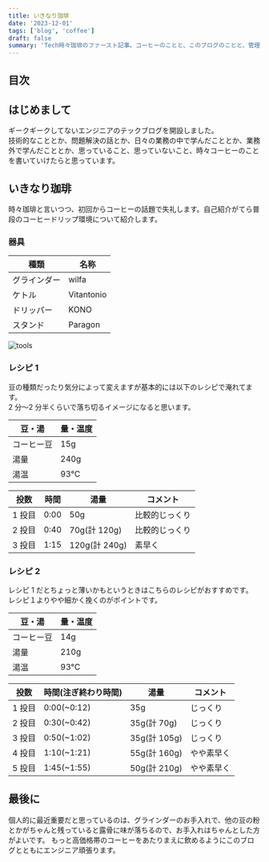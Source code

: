 ```yaml
---
title: いきなり珈琲
date: '2023-12-01'
tags: ['blog', 'coffee']
draft: false
summary: 'Tech時々珈琲のファースト記事。コーヒーのことと、このブログのことと、管理人のことと。'
---
```


## 目次

<TOCInline toc={props.toc} exclude="目次" toHeading={3} />

## はじめまして

ギークギークしてないエンジニアのテックブログを開設しました。  
技術的なこととか、問題解決の話とか、日々の業務の中で学んだこととか、業務外で学んだこととか、思っていること、思っていないこと、時々コーヒーのことを書いていけたらと思っています。

## いきなり珈琲

時々珈琲と言いつつ、初回からコーヒーの話題で失礼します。自己紹介がてら普段のコーヒードリップ環境について紹介します。

### 器具

| 種類         | 名称       |
| ------------ | ---------- |
| グラインダー | wilfa      |
| ケトル       | Vitantonio |
| ドリッパー   | KONO       |
| スタンド     | Paragon    |

![tools](/static/images/introduction/coffee_tools.png)

### レシピ 1

豆の種類だったり気分によって変えますが基本的には以下のレシピで淹れてます。  
2 分〜2 分半くらいで落ち切るイメージになると思います。

| 豆・湯     | 量・温度 |
| ---------- | -------- |
| コーヒー豆 | 15g      |
| 湯量       | 240g     |
| 湯温       | 93℃      |

| 投数   | 時間 | 湯量          | コメント       |
| ------ | ---- | ------------- | -------------- |
| 1 投目 | 0:00 | 50g           | 比較的じっくり |
| 2 投目 | 0:40 | 70g(計 120g)  | 比較的じっくり |
| 3 投目 | 1:15 | 120g(計 240g) | 素早く         |

### レシピ 2

レシピ 1 だとちょっと薄いかもというときはこちらのレシピがおすすめです。  
レシピ１よりやや細かく挽くのがポイントです。

| 豆・湯     | 量・温度 |
| ---------- | -------- |
| コーヒー豆 | 14g      |
| 湯量       | 210g     |
| 湯温       | 93℃      |

| 投数   | 時間(注ぎ終わり時間) | 湯量         | コメント   |
| ------ | -------------------- | ------------ | ---------- |
| 1 投目 | 0:00(~0:12)          | 35g          | じっくり   |
| 2 投目 | 0:30(~0:42)          | 35g(計 70g)  | じっくり   |
| 3 投目 | 0:50(~1:02)          | 35g(計 105g) | じっくり   |
| 4 投目 | 1:10(~1:21)          | 55g(計 160g) | やや素早く |
| 5 投目 | 1:45(~1:55)          | 50g(計 210g) | やや素早く |

## 最後に

個人的に最近重要だと思っているのは、グラインダーのお手入れで、他の豆の粉とかがちゃんと残っていると露骨に味が落ちるので、お手入れはちゃんとした方がよいです。
もっと高価格帯のコーヒーをあたりまえに飲めるようにこのブログとともにエンジニア頑張ります。

